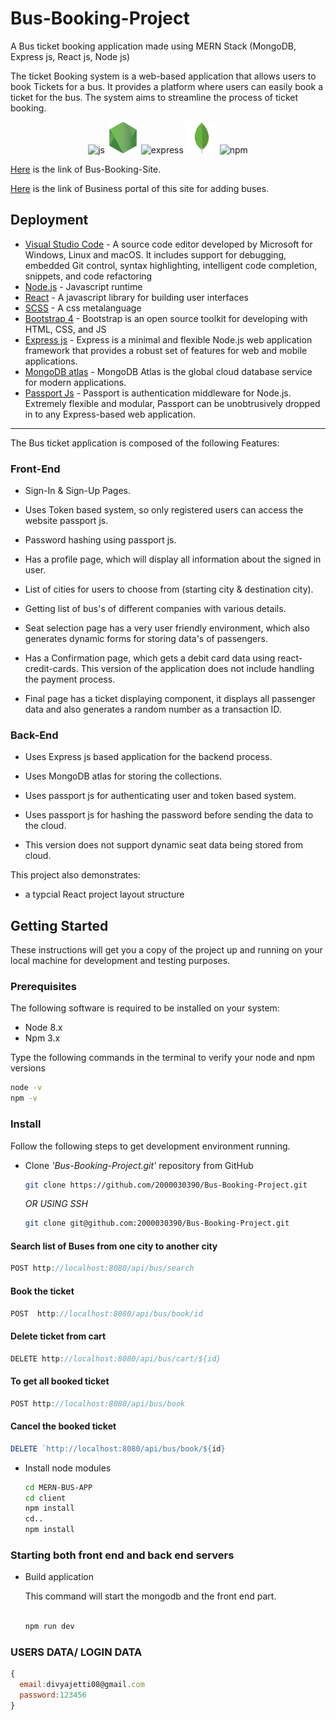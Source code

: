 # Bus-Booking-Project

A Bus ticket booking application made using MERN Stack (MongoDB, Express js, React js, Node js)

The ticket Booking system is a web-based application that allows users to book Tickets for a bus. It provides a platform where users can easily book a ticket for the bus. The system aims to streamline the process of ticket booking.


<p align = "center">
<img src="https://user-images.githubusercontent.com/25181517/117447155-6a868a00-af3d-11eb-9cfe-245df15c9f3f.png" alt="js" width="50" height="50"/>
<img src="https://raw.githubusercontent.com/PrinceCorwin/Useful-tech-icons/main/images/nodejs.png" alt="nodejs" width="50" height="50"/>
<img src="https://res.cloudinary.com/kc-cloud/images/f_auto,q_auto/v1651772163/expressjslogo/expressjslogo.webp?_i=AA" alt="express" width="50" height="50"/>
 <img src="https://raw.githubusercontent.com/PrinceCorwin/Useful-tech-icons/main/images/mongodb-leaf.png" alt="mongo" width="50" height="50"/> 
<img src="https://user-images.githubusercontent.com/25181517/121401671-49102800-c959-11eb-9f6f-74d49a5e1774.png" alt="npm" width="50" height="50"/>
  
</p>

[Here](http://booktic.pinterest.com/) is the link of Bus-Booking-Site.

[Here](https://businessbus.pinterest.com/) is the link of Business portal of this site for adding buses.

## Deployment

* [Visual Studio Code](https://code.visualstudio.com/) - A source code editor developed by Microsoft for Windows, Linux and macOS. It includes support for debugging, embedded Git control, syntax highlighting, intelligent code completion, snippets, and code refactoring
* [Node.js](https://nodejs.org/en/) - Javascript runtime
* [React](https://reactjs.org/) - A javascript library for building user interfaces
* [SCSS](http://sass-lang.com/) - A css metalanguage
* [Bootstrap 4](https://getbootstrap.com/) - Bootstrap is an open source toolkit for developing with HTML, CSS, and JS
* [Express js](http://expressjs.com/) - Express is a minimal and flexible Node.js web application framework that provides a robust set of features for web and mobile applications.
* [MongoDB atlas](https://www.mongodb.com/cloud/atlas) - MongoDB Atlas is the global cloud database service for modern applications.
* [Passport Js](http://www.passportjs.org/) - Passport is authentication middleware for Node.js. Extremely flexible and modular, Passport can be unobtrusively dropped in to any Express-based web application.
---


The Bus ticket application is composed of the following Features:

### Front-End

* Sign-In & Sign-Up Pages.

* Uses Token based system, so only registered users can access the website  passport js.

* Password hashing using passport js.

* Has a profile page, which will display all information about the signed in user.

* List of cities for users to choose from (starting city & destination city). 

* Getting list of bus's of different companies with various details.

* Seat selection page has a very user friendly environment, which also generates dynamic forms for storing data's of passengers.

* Has a Confirmation page, which gets a debit card data using react-credit-cards. This version of the application does not include handling the payment process. 

* Final page has a ticket displaying component, it displays all passenger data and also generates a random number as a transaction ID.

### Back-End

* Uses Express js based application for the backend process.

* Uses MongoDB atlas for storing the collections.

* Uses passport js for authenticating user and token based system.

* Uses passport js for hashing the password before sending the data to the cloud.

* This version does not support dynamic seat data being stored from cloud.


This project also demonstrates:

* a typcial React project layout structure


## Getting Started

These instructions will get you a copy of the project up and running on your local machine for development and testing purposes.

### Prerequisites

The following software is required to be installed on your system:

* Node 8.x
* Npm 3.x

Type the following commands in the terminal to verify your node and npm versions

```bash
node -v
npm -v
```

### Install

Follow the following steps to get development environment running.

* Clone _'Bus-Booking-Project.git'_ repository from GitHub

  ```bash
  git clone https://github.com/2000030390/Bus-Booking-Project.git
  ```

   _OR USING SSH_

  ```bash
  git clone git@github.com:2000030390/Bus-Booking-Project.git
  ```
 #### Search list of Buses from one city to another city
```javascript
POST http://localhost:8080/api/bus/search
```

  #### Book the ticket
```javascript
POST  http://localhost:8080/api/bus/book/id
```

  #### Delete ticket from cart 
```javascript
DELETE http://localhost:8080/api/bus/cart/${id}
```

 #### To get all booked ticket
```javascript
POST http://localhost:8080/api/bus/book
```

  #### Cancel the booked ticket 
```javascript
DELETE `http://localhost:8080/api/bus/book/${id}
```

* Install node modules

   ```bash
   cd MERN-BUS-APP
   cd client
   npm install
   cd..
   npm install
   ```


### Starting both front end and back end servers

* Build application

  This command will start the mongodb and the front end part.

  ```bash
  
  npm run dev

  ```

 ### USERS DATA/ LOGIN DATA

```javascript
{
  email:divyajetti08@gmail.com
  password:123456
}


```


